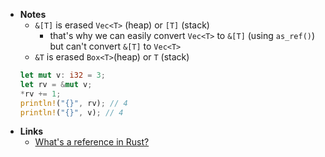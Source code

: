 - **Notes**
	- `&[T]` is erased  `Vec<T>` (heap) or `[T]`  (stack)
		- that's why we can easily convert `Vec<T>` to `&[T]` (using `as_ref()`) but can't convert `&[T]` to `Vec<T>`
	- `&T` is erased `Box<T>`(heap) or `T` (stack)
	```rust
	let mut v: i32 = 3;
	let rv = &mut v;
	*rv += 1;
	println!("{}", rv); // 4
	println!("{}", v); // 4
	```
- **Links**
	- [What's a reference in Rust?](https://jvns.ca/blog/2017/11/27/rust-ref/)
